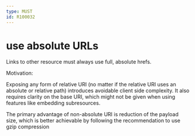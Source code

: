 ```yaml
---
type: MUST
id: R100032
---
```


# use absolute URLs

Links to other resource must always use full, absolute hrefs.

Motivation: 

Exposing any form of relative URI (no matter if the relative URI uses an absolute or relative path) 
introduces avoidable client side complexity. It also requires clarity on the base URI, which might not be given when 
using features like embedding subresources. 

The primary advantage of non-absolute URI is reduction of the payload size, 
which is better achievable by following the recommendation to use gzip compression

